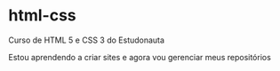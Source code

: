 # html-css
 Curso de HTML 5 e CSS 3 do Estudonauta

Estou aprendendo a criar sites e agora vou gerenciar meus repositórios
